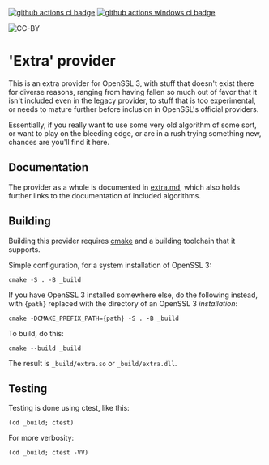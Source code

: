 [![github actions ci badge]][github actions ci]
[![github actions windows ci badge]][github actions windows ci]

![CC-BY](https://i.creativecommons.org/l/by/4.0/80x15.png)

'Extra' provider
================

This is an extra provider for OpenSSL 3, with stuff that doesn't exist
there for diverse reasons, ranging from having fallen so much out of
favor that it isn't included even in the legacy provider, to stuff
that is too experimental, or needs to mature further before inclusion
in OpenSSL's official providers.

Essentially, if you really want to use some very old algorithm of some
sort, or want to play on the bleeding edge, or are in a rush trying
something new, chances are you'll find it here.

Documentation
-------------

The provider as a whole is documented in [extra.md](extra.md), which
also holds further links to the documentation of included algorithms.

Building
--------

Building this provider requires [cmake](https://cmake.org) and a
building toolchain that it supports.

Simple configuration, for a system installation of OpenSSL 3:

    cmake -S . -B _build

If you have OpenSSL 3 installed somewhere else, do the following
instead, with `{path}` replaced with the directory of an OpenSSL 3
*installation*:

    cmake -DCMAKE_PREFIX_PATH={path} -S . -B _build

To build, do this:

    cmake --build _build

The result is `_build/extra.so` or `_build/extra.dll`.

Testing
-------

Testing is done using ctest, like this:

    (cd _build; ctest)

For more verbosity:

    (cd _build; ctest -VV)

<!-- Logos and Badges -->

[github actions ci badge]:
    <https://github.com/provider-corner/extra/workflows/Linux%20%26%20MacOS%20GitHub%20CI/badge.svg>
    "GitHub Actions CI Status"

[github actions ci]:
    <https://github.com/provider-corner/extra/actions?query=workflow%3A%22Linux%20%26%20MacOS%20GitHub+CI%22>
    "GitHub Actions CI"

[github actions windows ci badge]:
    <https://github.com/provider-corner/extra/workflows/Windows%20GitHub%20CI/badge.svg>
    "GitHub Actions CI Status"

[github actions windows ci]:
    <https://github.com/provider-corner/extra/actions?query=workflow%3A%22Windows+GitHub+CI%22>
    "GitHub Actions CI"

